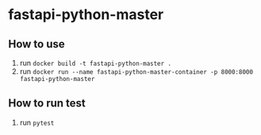 # fastapi-python-master

## How to use

1. run `docker build -t fastapi-python-master .`
2. run `docker run --name fastapi-python-master-container -p 8000:8000 fastapi-python-master`

## How to run test

1. run `pytest`
